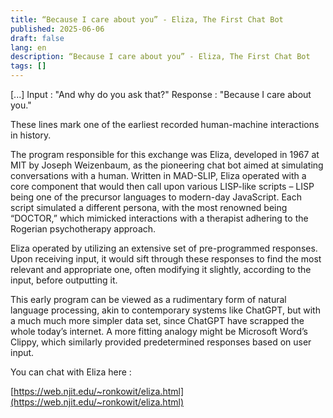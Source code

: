 ```yaml
---
title: “Because I care about you” - Eliza, The First Chat Bot
published: 2025-06-06
draft: false
lang: en
description: “Because I care about you” - Eliza, The First Chat Bot
tags: []
---
```


[...]
Input : "And why do you ask that?"
Response : "Because I care about you."

These lines mark one of the earliest recorded human-machine interactions in history.

The program responsible for this exchange was Eliza, developed in 1967 at MIT by Joseph Weizenbaum, as the pioneering chat bot aimed at simulating conversations with a human. Written in MAD-SLIP, Eliza operated with a core component that would then call upon various LISP-like scripts – LISP being one of the precursor languages to modern-day JavaScript. Each script simulated a different persona, with the most renowned being “DOCTOR,” which mimicked interactions with a therapist adhering to the Rogerian psychotherapy approach.

Eliza operated by utilizing an extensive set of pre-programmed responses. Upon receiving input, it would sift through these responses to find the most relevant and appropriate one, often modifying it slightly, according to the input, before outputting it.

This early program can be viewed as a rudimentary form of natural language processing, akin to contemporary systems like ChatGPT, but with a much much more simpler data set, since ChatGPT have scrapped the whole today’s internet. A more fitting analogy might be Microsoft Word’s Clippy, which similarly provided predetermined responses based on user input.

You can chat with Eliza here : 

[https://web.njit.edu/~ronkowit/eliza.html](https://web.njit.edu/~ronkowit/eliza.html)
